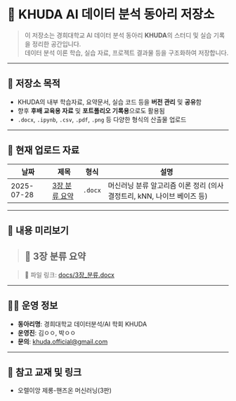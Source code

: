 # 🤖 KHUDA AI 데이터 분석 동아리 저장소

> 이 저장소는 경희대학교 AI 데이터 분석 동아리 **KHUDA**의 스터디 및 실습 기록을 정리한 공간입니다.  
> 데이터 분석 이론 학습, 실습 자료, 프로젝트 결과물 등을 구조화하여 저장합니다.

---

## 📌 저장소 목적

- KHUDA의 내부 학습자료, 요약문서, 실습 코드 등을 **버전 관리** 및 **공유**함
- 향후 **후배 교육용 자료** 및 **포트폴리오 기록용**으로도 활용됨
- `.docx`, `.ipynb`, `.csv`, `.pdf`, `.png` 등 다양한 형식의 산출물 업로드

---

## 📂 현재 업로드 자료

| 날짜 | 제목 | 형식 | 설명 |
|------|------|------|------|
| 2025-07-28 | [3장 분류 요약](docs/3장_분류.docx) | `.docx` | 머신러닝 분류 알고리즘 이론 정리 (의사결정트리, kNN, 나이브 베이즈 등) |

---

## 🧾 내용 미리보기

> 📄 **3장 분류 요약**  
> - 

> 🔗 파일 링크: [docs/3장_분류.docx](docs/3장_분류.docx)

---


## 🙋‍♂️ 운영 정보

- **동아리명**: 경희대학교 데이터분석/AI 학회 KHUDA
- **운영진**: 김ㅇㅇ, 박ㅇㅇ
- **문의**: khuda.official@gmail.com

---

## 🧠 참고 교재 및 링크

- 오렐이앙 제롱-핸즈온 머신러닝(3판)

